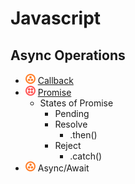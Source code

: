 # Javascript
## Async Operations
- ![](../../-/3.png) [Callback](callback-example.js)
- ![](../../-/4.png) [Promise](promise-example.js)
    - States of Promise
        - Pending
        - Resolve
            - .then()
        - Reject
            - .catch()
- ![](../../-/3.png) Async/Await